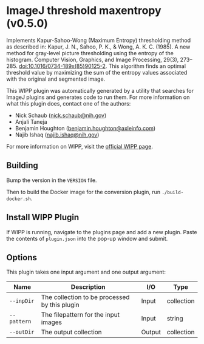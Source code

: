# ImageJ threshold maxentropy (v0.5.0)

Implements Kapur-Sahoo-Wong (Maximum Entropy) thresholding method as
described in: Kapur, J. N., Sahoo, P. K., & Wong, A. K. C. (1985). A new method
for gray-level picture thresholding using the entropy of the histogram. Computer
Vision, Graphics, and Image Processing, 29(3), 273–285.
[doi:10.1016/0734-189x(85)90125-2](https://doi.org/10.1016/0734-189x(85)90125-2). This algorithm finds an optimal threshold
value by maximizing the sum of the entropy values associated with the original
and segmented image.

This WIPP plugin was automatically generated by a utility that searches for ImageJ plugins and generates code to run them.
For more information on what this plugin does, contact one of the authors:

 - Nick Schaub (nick.schaub@nih.gov)
 - Anjali Taneja
 - Benjamin Houghton (benjamin.houghton@axleinfo.com)
 - Najib Ishaq (najib.ishaq@nih.gov)

For more information on WIPP, visit the [official WIPP page](https://isg.nist.gov/deepzoomweb/software/wipp).

## Building

Bump the version in the `VERSION` file.

Then to build the Docker image for the conversion plugin, run
`./build-docker.sh`.

## Install WIPP Plugin

If WIPP is running, navigate to the plugins page and add a new plugin.
Paste the contents of `plugin.json` into the pop-up window and submit.

## Options

This plugin takes one input argument and one output argument:

| Name        | Description                                   | I/O    | Type       |
| ----------- | --------------------------------------------- | ------ | ---------- |
| `--inpDir`  | The collection to be processed by this plugin | Input  | collection |
| `--pattern` | The filepattern for the input images          | Input  | string     |
| `--outDir`  | The output collection                         | Output | collection |
